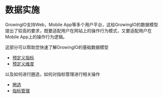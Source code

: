 # 数据实施

GrowingIO支持Web，Mobile App等多个用户平台，这给GrowingIO的数据模型提出了较高的要求，既要适配用户在网站上的操作行为模式，又要适配用户在Mobile App上的操作行为逻辑。

这部分可以帮助您快速了解GrowingIO的基础数据模型

* [预定义指标](shu-ju-mo-xing/yu-ding-yi-zhi-biao.md)
* [预定义维度](shu-ju-mo-xing/yu-ding-yi-wei-du.md)

以及如何进行圈选，如何对指标管理进行相关操作

* [圈选](quan-xuan/)
* [指标管理](quan-xuan-zhi-biao-guan-li.md)

